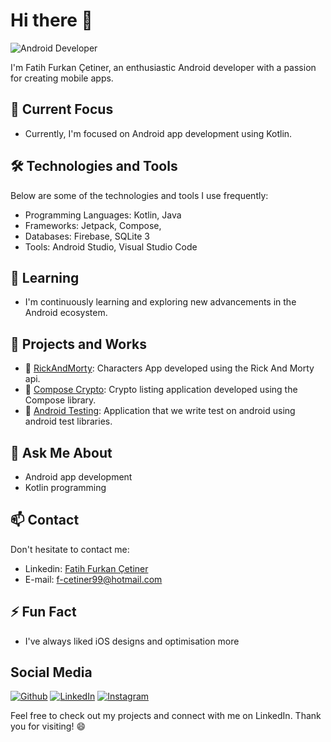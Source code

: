 <!-- Başlık -->
# Hi there 👋

![Android Developer](https://img.shields.io/badge/Android%20Developer-3DDC84?style=flat&logo=android&logoColor=white)

I'm Fatih Furkan Çetiner, an enthusiastic Android developer with a passion for creating mobile apps.

## 🔭 Current Focus
- Currently, I'm focused on Android app development using Kotlin.

## 🛠️ Technologies and Tools
Below are some of the technologies and tools I use frequently:
- Programming Languages: Kotlin, Java
- Frameworks: Jetpack, Compose,
- Databases: Firebase, SQLite 3
- Tools: Android Studio, Visual Studio Code

## 🌱 Learning
- I'm continuously learning and exploring new advancements in the Android ecosystem.

## 💼 Projects and Works 
- 📱 [RickAndMorty](https://github.com/fatihCetiner/RickAndMorty): Characters App developed using the Rick And Morty api.
- 📱 [Compose Crypto](https://github.com/fatihCetiner/ComposeCrypto): Crypto listing application developed using the Compose library.
- 📱 [Android Testing](https://github.com/fatihCetiner/AndroidTesting): Application that we write test on android using android test libraries.

## 💬 Ask Me About
- Android app development
- Kotlin programming

## 📫 Contact 
Don't hesitate to contact me:
- Linkedin: [Fatih Furkan Çetiner](https://www.linkedin.com/in/fatih-furkan-%C3%A7etiner-174b3218a/)
- E-mail: f-cetiner99@hotmail.com

## ⚡ Fun Fact
- I've always liked iOS designs and optimisation more

## Social Media
[![Github](https://img.shields.io/badge/Github-000?style=for-the-badge&labelColor=000&logo=Github&logoColor=white&link=https://github.com/fatihCetiner)](https://github.com/fatihCetiner)
[![LinkedIn](https://img.shields.io/badge/LinkedIn-0077B5?style=for-the-badge&logo=linkedin&logoColor=white&link=https://www.linkedin.com/in/fatih-furkan-%C3%A7etiner-174b3218a/)](https://www.linkedin.com/in/fatih-furkan-%C3%A7etiner-174b3218a/)
[![Instagram](https://img.shields.io/badge/Instagram-C13584?style=for-the-badge&labelColor=C13584&logo=instagram&logoColor=white&link=https://www.instagram.com/fatih_mobiledev/)](https://www.instagram.com/fatih_mobiledev/)

Feel free to check out my projects and connect with me on LinkedIn. Thank you for visiting! 😄







